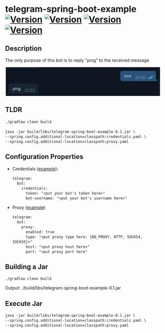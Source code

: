 # telegram-spring-boot-example [![Version](https://img.shields.io/badge/Version-0.1-color.svg)](https://github.com/igabaydulin/telegram-spring-boot-example) [![Version](https://img.shields.io/badge/Java-OpenJDK%2011.0.1-dd0000.svg?logo=java)](https://jdk.java.net/11/) [![Version](https://img.shields.io/badge/Gradle-5.3.1-1ba8cb.svg)](https://docs.gradle.org/5.2.1/release-notes.html) [![Version](https://img.shields.io/badge/Spring%20Boot-2.1.3.RELEASE-color.svg)](https://github.com/spring-projects/spring-boot/releases/tag/v2.1.3.RELEASE)

## Description
The only purpose of this bot is to reply "ping" to the received message
<p align="center">
  <img src="https://github.com/igabaydulin/telegram-spring-boot-example/blob/master/resources/conversation.png">
</p>

## TLDR
```
./gradlew clean build

java -jar build/libs/telegram-spring-boot-example-0.1.jar \
--spring.config.additional-location=classpath:credentials.yaml \
--spring.config.additional-location=classpath:proxy.yaml
```

## Configuration Properties
* Credentials ([example](https://github.com/igabaydulin/telegram-spring-boot-example/blob/master/src/main/resources/credentials.yaml.sample)):
    ```
    telegram:
      bot:
        credentials:
          token: "<put your bot's token here>"
          bot-username: "<put your bot's username here>"
    ```
* Proxy ([example](https://github.com/igabaydulin/telegram-spring-boot-example/blob/master/src/main/resources/proxy.yaml.sample))
    ```
    telegram:
      bot:
        proxy:
          enabled: true
          type: "<put proxy type here: {NO_PROXY, HTTP, SOCKS4, SOCKS5}>"
          host: "<put proxy host here>"
          port: "<put proxy port here"
    ```

## Building a Jar
```
./gradlew clean build
```
Output: ./build/libs/telegram-spring-boot-example-0.1.jar

## Execute Jar
```
java -jar build/libs/telegram-spring-boot-example-0.1.jar \
--spring.config.additional-location=classpath:credentials.yaml \
--spring.config.additional-location=classpath:proxy.yaml
```


